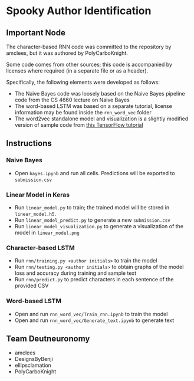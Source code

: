 # Spooky Author Identification

## Important Node

The character-based RNN code was committed to the repository by amclees, but it was authored by PolyCarboKnight.

Some code comes from other sources; this code is accompanied by licenses where required (in a separate file or as a header).

Specifically, the following elements were developed as follows:
* The Naive Bayes code was loosely based on the Naive Bayes pipeline code from the CS 4660 lecture on Naive Bayes
* The word-based LSTM was based on a separate tutorial, license information may be found inside the `rnn_word_vec` folder
* The word2vec standalone model and visualization is a slightly modified version of sample code from [this TensorFlow tutorial](https://www.tensorflow.org/tutorials/word2vec)

## Instructions

### Naive Bayes

* Open `bayes.ipynb` and run all cells. Predictions will be exported to `submission.csv`

### Linear Model in Keras

* Run `linear_model.py` to train; the trained model will be stored in `linear_model.h5`.
* Run `linear_model_predict.py` to generate a new `submission.csv`
* Run `linear_model_visualization.py` to generate a visualization of the model in `linear_model.png`

### Character-based LSTM

* Run `rnn/training.py <author initials>` to train the model
* Run `rnn/testing.py <author initials>` to obtain graphs of the model loss and accuracy during training and sample text
* Run `rnn/predict.py` to predict characters in each sentence of the provided CSV

### Word-based LSTM

* Open and run `rnn_word_vec/Train_rnn.ipynb` to train the model
* Open and run `rnn_word_vec/Generate_text.ipynb` to generate text

## Team Deutneuronomy

* amclees
* DesignsByBenji
* ellipsclamation
* PolyCarboKnight


